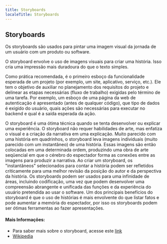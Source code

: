 ```yaml
---
title: Storyboards
localeTitle: Storyboards
---
```

## Storyboards

Os storyboards são usados ​​para pintar uma imagem visual da jornada de um usuário com um produto ou software.

O storyboard envolve o uso de imagens visuais para criar uma história. Isso cria uma impressão mais duradoura do que o texto simples.

Como prática recomendada, é o primeiro esboço da funcionalidade esperada de um projeto (por exemplo, um site, aplicativo, serviço, etc.). Ele tem o objetivo de auxiliar no planejamento dos requisitos do projeto e delinear as etapas necessárias (fluxo de trabalho) exigidas pelo término de uma tarefa. Por exemplo, um esboço de uma página da web de autenticação é apresentado (antes de qualquer código), que tipo de dados é exigido do usuário, quais ações são necessárias para executar no backend e qual é a saída esperada da ação.

O storyboard é uma ótima técnica quando se tenta desenvolver ou explicar uma experiência. O storyboard não requer habilidades de arte, mas enfatiza o visual e a criação da narrativa em uma explicação. Muito parecido com uma história em quadrinhos, o storyboard leva imagens individuais (muito parecido com um instantâneo) de uma história. Essas imagens são então colocadas em uma determinada ordem, produzindo uma obra de arte seqüencial em que o cérebro do espectador forma as conexões entre as imagens para produzir a narrativa. Ao criar um storyboard, os "instantâneos" selecionados para contar a história podem ser refletidos criticamente para uma melhor revisão da posição do autor e da perspectiva da história. Os storyboards podem ser usados ​​para uma infinidade de áreas, incluindo codificação, uma vez que podem desenvolver uma compreensão abrangente e unificada das funções e da experiência do usuário pretendida ao usar o software. Um dos principais benefícios do storyboard é que o uso de histórias é mais envolvente do que listar fatos e pode aumentar a memória do espectador, por isso os storyboards podem ser ótimas ferramentas ao fazer apresentações.

#### Mais Informações:

*   Para saber mais sobre o storyboard, acesse este [link](https://uxplanet.org/storyboarding-in-ux-design-b9d2e18e5fab?gi=84d3b1dc4704)
*   [Wikipedia](https://en.wikipedia.org/wiki/Storyboard)